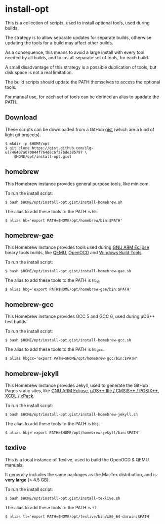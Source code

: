 # install-opt

This is a collection of scripts, used to install optional tools, used during builds.

The strategy is to allow separate updates for separate builds, otherwise updating the tools for a build may affect other builds.

As a consequence, this means to avoid a large install with every tool needed by all builds, and to install separate set of tools, for each build.

A small disadvantage of this strategy is a possible duplication of tools, but disk space is not a real limitation.

The build scripts should update the PATH themselves to access the optional tools.

For manual use, for each set of tools can be defined an alias to upadate the PATH.

## Download

These scripts can be downloaded from a GitHub [gist](https://help.github.com/articles/about-gists/) (which are a kind of light git projects).

```
$ mkdir -p $HOME/opt
$ git clone https://gist.github.com/ilg-ul/46407a070844f764dec6f27bde385797 \
    $HOME/opt/install-opt.gist
```

## homebrew

This Homebrew instance provides general purpose tools, like minicom.

To run the install script:

```
$ bash $HOME/opt/install-opt.gist/install-homebrew.sh
```

The alias to add these tools to the PATH is `hb`.

```
$ alias hb='export PATH=$HOME/opt/homebrew/bin:$PATH'
```

## homebrew-gae

This Homebrew instance provides tools used during [GNU ARM Eclipse]((http://gnuarmeclipse.github.io)) binary tools builds, like [QEMU](http://gnuarmeclipse.github.io/qemu/), [OpenOCD](http://gnuarmeclipse.github.io/openocd/) and [Windows Build Tools](http://gnuarmeclipse.github.io/windows-build-tools/).

To run the install script:

```
$ bash $HOME/opt/install-opt.gist/install-homebrew-gae.sh
```

The alias to add these tools to the PATH is `hbg`.

```
$ alias hbg='export PATH$HOME/opt/homebrew-gae/bin:$PATH'
```

## homebrew-gcc

This Homebrew instance provides GCC 5 and GCC 6, used during µOS++ test builds.

To run the install script:

```
$ bash $HOME/opt/install-opt.gist/install-homebrew-gcc.sh
```

The alias to add these tools to the PATH is `hbgcc`.

```
$ alias hbgcc='export PATH=$HOME/opt/homebrew-gcc/bin:$PATH'
```

## homebrew-jekyll

This Homebrew instance provides Jekyll, used to generate the GitHub Pages static sites, like [GNU ARM Eclipse](http://gnuarmeclipse.github.io), [µOS++ IIIe / CMSIS++ / POSIX++](http://micro-os-plus.github.io), [XCDL / xPack](http://xcdl.github.io).

To run the install script:

```
$ bash $HOME/opt/install-opt.gist/install-homebrew-jekyll.sh
```

The alias to add these tools to the PATH is `hbj`.

```
$ alias hbj='export PATH=$HOME/opt/homebrew-jekyll/bin:$PATH'
```

## texlive

This is a local instance of Texlive, used to build the OpenOCD & QEMU manuals.

It generally includes the same packages as the MacTex distribution, and is **very large** (> 4.5 GB).

To run the install script:

```
$ bash $HOME/opt/install-opt.gist/install-texlive.sh
```

The alias to add these tools to the PATH is `tl`.

```
$ alias tl='export PATH=$HOME/opt/texlive/bin/x86_64-darwin:$PATH'
```
